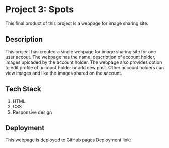 # Project 3: Spots

This final product of this project is a webpage for image sharing site.

## Description

This project has created a single webpage for image sharing site for one user accout. The webpage has the name, description of account holder, images uploaded by the account holder. The webpage also provides option to edit profile of account holder or add new post. Other account holders can view images and like the images shared on the account.

## Tech Stack

1. HTML
2. CSS
3. Responsive design

## Deployment

This webpage is deployed to GitHub pages
Deployment link:
